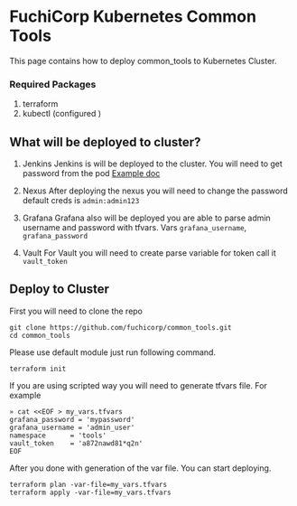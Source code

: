 # FuchiCorp Kubernetes Common Tools
This page contains how to deploy  common_tools to Kubernetes  Cluster. 

### Required Packages
1. terraform
2. kubectl (configured ) 


## What will be deployed to cluster?
1. Jenkins 
Jenkins is will be deployed to the cluster. You will need to get password from the pod [Example doc](https://stackoverflow.com/questions/40570173/installing-jenkins-the-first-time-and-do-not-know-the-default-user-name)

2. Nexus
After deploying the nexus you will need to change the password default creds is  `admin:admin123` 

4. Grafana
Grafana also will be deployed you are able to parse admin username and password with tfvars. Vars `grafana_username`, `grafana_password`

6. Vault 
For Vault you will need to create parse variable for token call it `vault_token`


## Deploy to Cluster 
First you will need to clone the repo 
```
git clone https://github.com/fuchicorp/common_tools.git
cd common_tools
```

Please use default  module just run following command.
```
terraform init 
```

If you are using scripted way you will need to generate tfvars file. For example 

```
» cat <<EOF > my_vars.tfvars                                                                     
grafana_password = 'mypassword'
grafana_username = 'admin_user'
namespace      = 'tools'
vault_token    = 'a872nawd81*q2n'
EOF
```

After you done with generation of the var file. You can start deploying.
```
terraform plan -var-file=my_vars.tfvars    
terraform apply -var-file=my_vars.tfvars
```
